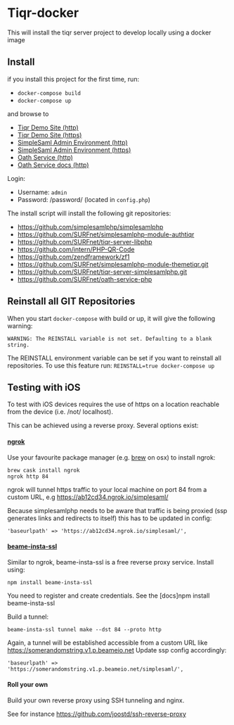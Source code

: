 # Tiqr-docker

This will install the tiqr server project to develop locally using a docker image

## Install

if you install this project for the first time, run:

- `docker-compose build`
- `docker-compose up`

and browse to 
- [Tiqr Demo Site (http)](http://localhost:84)
- [Tiqr Demo Site (https)](https://localhost)
- [SimpleSaml Admin Environment (http)](http://localhost:84/simplesaml) 
- [SimpleSaml Admin Environment (https)](https://localhost/simplesaml)
- [Oath Service (http)](http://localhost:85)
- [Oath Service docs (http)](http://localhost:85/api/doc/)

Login:

- Username: `admin`
- Password: /password/ (located in `config.php`)

The install script will install the following git repositories:
- https://github.com/simplesamlphp/simplesamlphp
- https://github.com/SURFnet/simplesamlphp-module-authtiqr
- https://github.com/SURFnet/tiqr-server-libphp
- https://github.com/intern/PHP-QR-Code
- https://github.com/zendframework/zf1
- https://github.com/SURFnet/simplesamlphp-module-themetiqr.git 
- https://github.com/SURFnet/tiqr-server-simplesamlphp.git 
- https://github.com/SURFnet/oath-service-php

## Reinstall all GIT Repositories
When you start `docker-compose` with build or up, it will give the following warning:

```WARNING: The REINSTALL variable is not set. Defaulting to a blank string.```

The REINSTALL environment variable can be set if you want to reinstall all repositories. To use this feature run:
`REINSTALL=true docker-compose up`


## Testing with iOS

To test with iOS devices requires the use of https on a location reachable from the device (i.e. /not/ localhost).

This can be achieved using a reverse proxy. Several options exist:

#### [ngrok](https://ngrok.com/)

Use your favourite package manager (e.g. [brew](brew.sh) on osx) to install ngrok:

    brew cask install ngrok
    ngrok http 84

ngrok will tunnel https traffic to your local machine on port 84 from a custom URL, e.g https://ab12cd34.ngrok.io/simplesaml/

Because simplesamlphp needs to be aware that traffic is being proxied (ssp generates links and redirects to itself) this has to be updated in config:

    'baseurlpath' => 'https://ab12cd34.ngrok.io/simplesaml/',


#### [beame-insta-ssl](https://www.beame.io/insta-ssl)

Similar to ngrok, beame-insta-ssl is a free reverse proxy service. Install using:

    npm install beame-insta-ssl

You need to register and create credentials. See the [docs]npm install beame-insta-ssl

Build a tunnel:

    beame-insta-ssl tunnel make --dst 84 --proto http

Again, a tunnel will be established accessible from a custom URL like https://somerandomstring.v1.p.beameio.net
Update ssp config accordingly:

    'baseurlpath' => 'https://somerandomstring.v1.p.beameio.net/simplesaml/',

#### Roll your own

Build your own reverse proxy using SSH tunneling and nginx.

See for instance https://github.com/joostd/ssh-reverse-proxy

